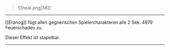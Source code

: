 > ![[heal.png|36]]

***
[[Eranog]] fügt allen gegnerischen Spielercharakteren alle 2 Sek. 4979 Feuerschaden zu.

Dieser Effekt ist stapelbar.



***